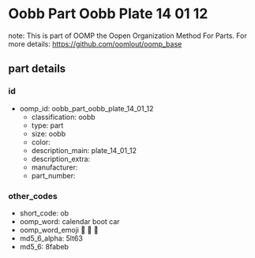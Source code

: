 # Oobb Part Oobb Plate 14 01 12  

note: This is part of OOMP the Oopen Organization Method For Parts. For more details: https://github.com/oomlout/oomp_base

##  part details





### id
* oomp_id: oobb_part_oobb_plate_14_01_12
  * classification: oobb
  * type: part
  * size: oobb
  * color: 
  * description_main: plate_14_01_12
  * description_extra: 
  * manufacturer: 
  * part_number: 

### other_codes
* short_code: ob
* oomp_word: calendar boot car
* oomp_word_emoji :calendar: :boot: :car:
* md5_6_alpha: 5lt63
* md5_6: 8fabeb